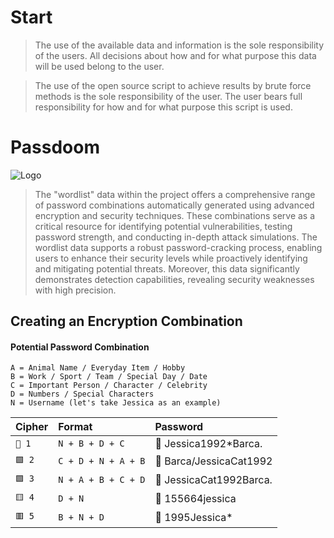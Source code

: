 # Start

> The use of the available data and information is the sole responsibility of the users. All decisions about how and for what purpose this data will be used belong to the user.

> The use of the open source script to achieve results by brute force methods is the sole responsibility of the user. The user bears full responsibility for how and for what purpose this script is used.

# Passdoom

![Logo](https://gcdnb.pbrd.co/images/BMHc1dlzPVf4.png?o=1)

> The "wordlist" data within the project offers a comprehensive range of password combinations automatically generated using advanced encryption and security techniques. These combinations serve as a critical resource for identifying potential vulnerabilities, testing password strength, and conducting in-depth attack simulations. The wordlist data supports a robust password-cracking process, enabling users to enhance their security levels while proactively identifying and mitigating potential threats. Moreover, this data significantly demonstrates detection capabilities, revealing security weaknesses with high precision.

## Creating an Encryption Combination

#### Potential Password Combination

```http
A = Animal Name / Everyday Item / Hobby
B = Work / Sport / Team / Special Day / Date
C = Important Person / Character / Celebrity
D = Numbers / Special Characters
N = Username (let's take Jessica as an example)
```

| Cipher    | Format   | Password                   |
| :-------- | :------- | :--------------------------|
| `🔳 1`|`N + B + D + C`|🔑 Jessica1992*Barca.|
| `🟩 2`|`C + D + N + A + B`|🔑 Barca/JessicaCat1992 |
| `🟪 3`|`N + A + B + C + D`|🔑 JessicaCat1992Barca. |
| `🟨 4`|`D + N`|🔑 155664jessica |
| `🟥 5`|`B + N + D`|🔑 1995Jessica* |
